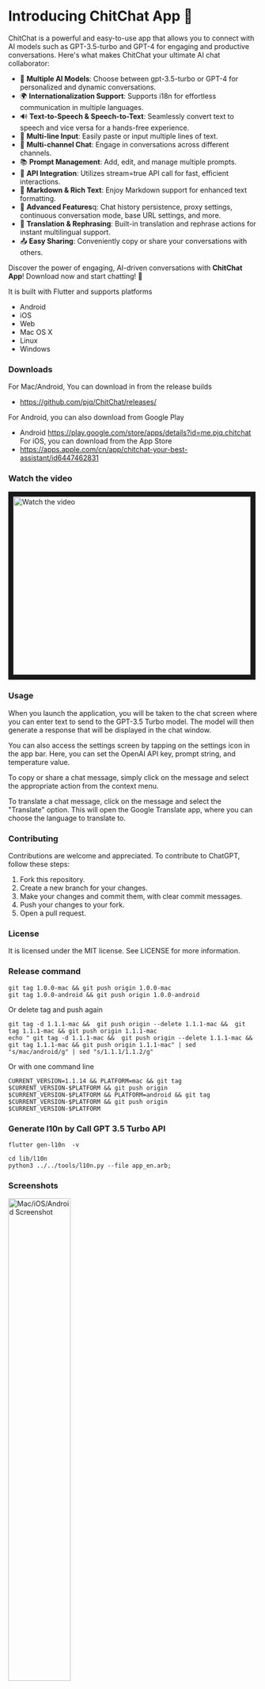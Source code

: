 # Introducing ChitChat App 🎉

ChitChat is a powerful and easy-to-use app that allows you to connect with AI models such as GPT-3.5-turbo and GPT-4 for engaging and productive conversations. Here's what makes ChitChat your ultimate AI chat collaborator:

- 💬 **Multiple AI Models**: Choose between gpt-3.5-turbo or GPT-4 for personalized and dynamic conversations.
- 🌍 **Internationalization Support**: Supports i18n for effortless communication in multiple languages.
- 🔊 **Text-to-Speech & Speech-to-Text**: Seamlessly convert text to speech and vice versa for a hands-free experience.
- 📜 **Multi-line Input**: Easily paste or input multiple lines of text.
- 📡 **Multi-channel Chat**: Engage in conversations across different channels.
- 📚 **Prompt Management**: Add, edit, and manage multiple prompts.
- 🎯 **API Integration**: Utilizes stream=true API call for fast, efficient interactions.
- 📝 **Markdown & Rich Text**: Enjoy Markdown support for enhanced text formatting.
- 🚀 **Advanced Features**q: Chat history persistence, proxy settings, continuous conversation mode, base URL settings, and more.
- 🔄 **Translation & Rephrasing**: Built-in translation and rephrase actions for instant multilingual support.
- 📤 **Easy Sharing**: Conveniently copy or share your conversations with others.

Discover the power of engaging, AI-driven conversations with **ChitChat App**! Download now and start chatting! 🚀

It is built with Flutter and supports platforms
- Android
- iOS
- Web
- Mac OS X
- Linux
- Windows

### Downloads
For Mac/Android, You can download in from the release builds
- https://github.com/pjq/ChitChat/releases/

For Android, you can also download from Google Play
- Android https://play.google.com/store/apps/details?id=me.pjq.chitchat
For iOS, you can download from the App Store
- https://apps.apple.com/cn/app/chitchat-your-best-assistant/id6447462831

### Watch the video
<a href="http://www.youtube.com/watch?feature=player_embedded&v=OeV6ms91L8U" target="_blank">
 <img src="http://img.youtube.com/vi/OeV6ms91L8U/mqdefault.jpg" alt="Watch the video" width="480" height="360" border="10" />
</a>


### Usage

When you launch the application, you will be taken to the chat screen where you can enter text to
send to the GPT-3.5 Turbo model. The model will then generate a response that will be displayed in
the chat window.

You can also access the settings screen by tapping on the settings icon in the app bar. Here, you
can set the OpenAI API key, prompt string, and temperature value.

To copy or share a chat message, simply click on the message and select the appropriate action
from the context menu.

To translate a chat message, click on the message and select the "Translate" option. This will
open the Google Translate app, where you can choose the language to translate to.

### Contributing

Contributions are welcome and appreciated. To contribute to ChatGPT, follow these steps:

1. Fork this repository.
2. Create a new branch for your changes.
3. Make your changes and commit them, with clear commit messages.
4. Push your changes to your fork.
5. Open a pull request.

### License

It is licensed under the MIT license. See LICENSE for more information.

### Release command

```shell
git tag 1.0.0-mac && git push origin 1.0.0-mac
git tag 1.0.0-android && git push origin 1.0.0-android
```

Or delete tag and push again
```shell
git tag -d 1.1.1-mac &&  git push origin --delete 1.1.1-mac &&  git tag 1.1.1-mac && git push origin 1.1.1-mac
echo " git tag -d 1.1.1-mac &&  git push origin --delete 1.1.1-mac &&  git tag 1.1.1-mac && git push origin 1.1.1-mac" | sed "s/mac/android/g" | sed "s/1.1.1/1.1.2/g"
```

Or with one command line
```shell
CURRENT_VERSION=1.1.14 && PLATFORM=mac && git tag $CURRENT_VERSION-$PLATFORM && git push origin $CURRENT_VERSION-$PLATFORM && PLATFORM=android && git tag $CURRENT_VERSION-$PLATFORM && git push origin $CURRENT_VERSION-$PLATFORM
```

### Generate l10n by Call GPT 3.5 Turbo API

```shell
flutter gen-l10n  -v 
```

```shell
cd lib/l10n
python3 ../../tools/l10n.py --file app_en.arb;
```


### Screenshots

<img src="screenshots/all_in.png" alt="Mac/iOS/Android Screenshot" style="width:50%;">
<img src="screenshots/chat.png" alt="Screenshot of Chat Screen" style="width:50%;">
<img src="screenshots/settings.png" alt="Screenshot of Settings Screen" style="width:50%;">
<img src="screenshots/actions.png" alt="Screenshot of Actions Menu" style="width:50%;">

### Getting Started

To get started with ChitChat, clone this repository to your local machine and open it in your
preferred IDE. Then, run the following command in the terminal to download the required
dependencies:

```bash
flutter pub get
```

To run the application, connect your device or emulator and run the following command:

```bash
flutter run
```

To run on iPhone, need add `--release`
```shell
 flutter run --release
```

## Getting Started for Flutter
This project is a starting point for a Flutter application.

A few resources to get you started if this is your first Flutter project:

- [Lab: Write your first Flutter app](https://docs.flutter.dev/get-started/codelab)
- [Cookbook: Useful Flutter samples](https://docs.flutter.dev/cookbook)

For help getting started with Flutter development, view the
[online documentation](https://docs.flutter.dev/), which offers tutorials,
samples, guidance on mobile development, and a full API reference.
